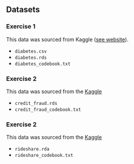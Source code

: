 ## Datasets

### Exercise 1 
This data was sourced from Kaggle ([see website](https://www.kaggle.com/datasets/uciml/pima-indians-diabetes-database?select=diabetes.csv)).

- `diabetes.csv`
- `diabetes.rds`
- `diabetes_codebook.txt`

### Exercise 2 
This data was sourced from the [Kaggle](https://www.kaggle.com/datasets/joebeachcapital/credit-card-fraud/data)

- `credit_fraud.rds`
- `credit_fraud_codebook.txt`

### Exercise 2 
This data was sourced from the [Kaggle](https://www.kaggle.com/datasets/joebeachcapital/credit-card-fraud/data)

- `rideshare.rda`
- `rideshare_codebook.txt`


